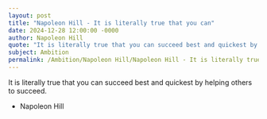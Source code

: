 ```yaml
---
layout: post
title: "Napoleon Hill - It is literally true that you can"
date: 2024-12-28 12:00:00 -0000
author: Napoleon Hill
quote: "It is literally true that you can succeed best and quickest by helping others to succeed."
subject: Ambition
permalink: /Ambition/Napoleon Hill/Napoleon Hill - It is literally true that you can
---
```


It is literally true that you can succeed best and quickest by helping others to succeed.

- Napoleon Hill
